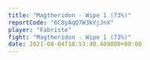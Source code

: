 ```yaml
---
title: "Magtheridon - Wipe 1 (73%)"
reportCode: "6C8yAqQ7W3kVjJnX"
player: "Fabrïste"
fight: "Magtheridon - Wipe 1 (73%)"
date: 2021-08-04T18:53:40.409000+00:00
---
```

